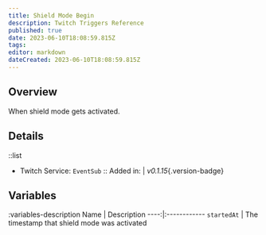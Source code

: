 ```yaml
---
title: Shield Mode Begin
description: Twitch Triggers Reference
published: true
date: 2023-06-10T18:08:59.815Z
tags: 
editor: markdown
dateCreated: 2023-06-10T18:08:59.815Z
---
```


## Overview
When shield mode gets activated.

## Details
::list
- Twitch Service: `EventSub`
::
Added in: | *v0.1.15*{.version-badge}

## Variables
:variables-description
Name | Description
----:|:------------
`startedAt` | The timestamp that shield mode was activated